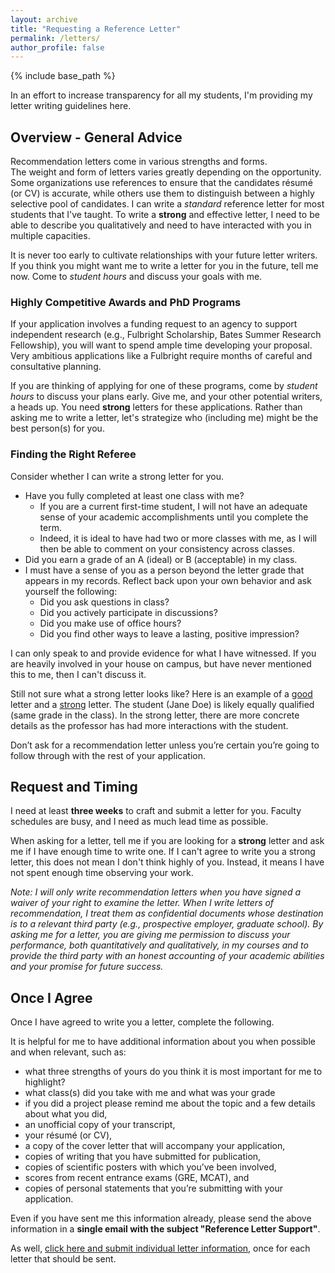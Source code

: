 ```yaml
---
layout: archive
title: "Requesting a Reference Letter"
permalink: /letters/
author_profile: false
---
```

{% include base_path %}

In an effort to increase transparency for all my students, 
I'm providing my letter writing guidelines here.

## Overview - General Advice

Recommendation letters come in various strengths and forms.  
The weight and form of letters varies greatly depending on the opportunity.
Some organizations use references to ensure that the candidates résumé (or CV) is accurate, 
while others use them to distinguish between a highly selective pool of candidates.
I can write a _standard_ reference letter for most students that I've taught.
To write a **strong** and effective letter, I need to be able to describe you qualitatively 
and need to have interacted with you in multiple capacities. 

It is never too early to cultivate relationships with your future letter writers. 
If you think you might want me to write a letter for you in the future, tell me now. 
Come to _student hours_ and discuss your goals with me.

### Highly Competitive Awards and PhD Programs

If your application involves a funding request to an agency to support independent research (e.g., Fulbright Scholarship, Bates Summer Research Fellowship),
you will want to spend ample time developing your proposal.
Very ambitious applications like a Fulbright require months of careful and consultative planning. 

If you are thinking of applying for one of these programs, come by _student hours_ to discuss your plans early.
Give me, and your other potential writers, a heads up. You need **strong** letters for these applications.
Rather than asking me to write a letter, let's strategize who (including me) might be the best person(s) for you.

### Finding the Right Referee

Consider whether I can write a strong letter for you. 

  * Have you fully completed at least one class with me? 
    * If you are a current first-time student, I will not have an adequate sense of your academic accomplishments until you complete the term. 
    * Indeed, it is ideal to have had two or more classes with me, as I will then be able to comment on your consistency across classes.
  * Did you earn a grade of an A (ideal) or B (acceptable) in my class. 
  * I must have a sense of you as a person beyond the letter grade that appears in my records. Reflect back upon your own behavior and ask yourself the following: 
    * Did you ask questions in class?
    * Did you actively participate in discussions? 
    * Did you make use of office hours? 
    * Did you find other ways to leave a lasting, positive impression? 

I can only speak to and provide evidence for what I have witnessed. 
If you are heavily involved in your house on campus, but have never mentioned this to me, then I can't discuss it.

Still not sure what a strong letter looks like? Here is an example of a [good](/files/GoodLetter.pdf) letter and a [strong](/files/StrongLetter.pdf) letter. 
The student (Jane Doe) is likely equally qualified (same grade in the class). 
In the strong letter, there are more concrete details as the professor has had more interactions with the student. 

Don’t ask for a recommendation letter unless you’re certain you’re going to follow through with the rest of your application.
 
## Request and Timing

I need at least **three weeks** to craft and submit a letter for you. Faculty schedules are busy, and I need as much lead time as possible. 

When asking for a letter, tell me if you are looking for a **strong** letter and ask me if I have enough time to write one. 
If I can't agree to write you a strong letter, this does not mean I don't think highly of you. 
Instead, it means I have not spent enough time observing your work.

_Note: I will only write recommendation letters when you have signed a waiver of your right to examine the letter._ 
_When I write letters of recommendation, I treat them as confidential documents whose destination is to a relevant third party (e.g., prospective employer, graduate school)._ 
_By asking me for a letter, you are giving me permission to discuss your performance, both quantitatively and qualitatively,_
_in my courses and to provide the third party with an honest accounting of your academic abilities and your promise for future success._

## Once I Agree

Once I have agreed to write you a letter, complete the following.

It is helpful for me to have additional information about you when possible and when relevant, such as:

* what three strengths of yours do you think it is most important for me to highlight?
* what class(s) did you take with me and what was your grade
* if you did a project please remind me about the topic and a few details about what you did,
* an unofficial copy of your transcript, 
* your résumé (or CV), 
* a copy of the cover letter that will accompany your application, 
* copies of writing that you have submitted for publication, 
* copies of scientific posters with which you’ve been involved,
* scores from recent entrance exams (GRE, MCAT), and 
* copies of personal statements that you’re submitting with your application.

Even if you have sent me this information already, 
please send the above information in a **single email with the subject "Reference Letter Support"**.

As well, [click here and submit individual letter information](https://forms.gle/CXqpmRkfW5jfjTei7), once for each letter that should be sent.


